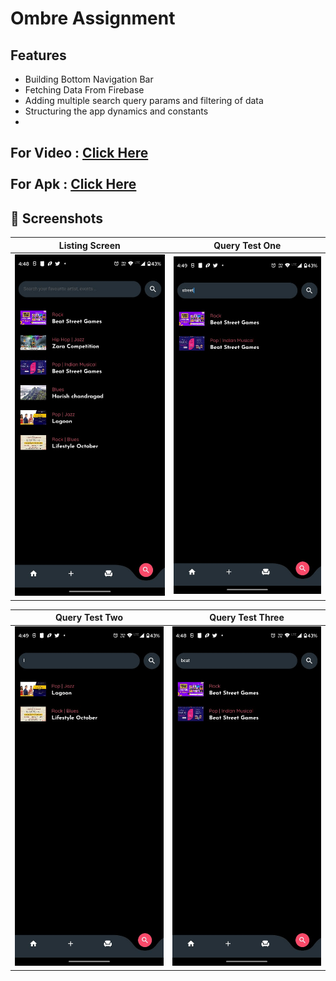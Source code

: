 # Ombre Assignment 
    
## Features
- Building Bottom Navigation Bar
- Fetching Data From Firebase
- Adding multiple search query params and filtering of data
- Structuring the app dynamics and constants
- 
For Video : [Click Here](https://drive.google.com/file/d/1bRQ3VwlcT7sAy-MWuGzqEzPOOGwDDo7V/view?usp=sharing) 
<br>
<br>
For Apk : [Click Here](https://drive.google.com/file/d/1xdy-dn2v8mmUAkIkMFyxhXrT-JQTfjTt/view?usp=sharing)
- 
## 📱 Screenshots
|                                                     Listing Screen                                                      |                                                   Query Test One                                                   |
|:----------------------------------------------------------------------------------------------------------------------:|:--------------------------------------------------------------------------------------------------------------:|
| ![](https://github.com/yashrajjain726/ombre_flutter/blob/master/screenshots/rendering_list.jpg?raw=true) | ![](https://github.com/yashrajjain726/ombre_flutter/blob/master/screenshots/search_query_one.jpg?raw=true) |

|                                          Query Test Two                                           |                                                  Query Test Three                                                  |
|:------------------------------------------------------------------------------------------------------------:|:----------------------------------------------------------------------------------------------------------------:|
| ![](https://github.com/yashrajjain726/ombre_flutter/blob/master/screenshots/search_query_two.jpg?raw=true) | ![](https://github.com/yashrajjain726/ombre_flutter/blob/master/screenshots/search_query_three.jpg?raw=true) |
